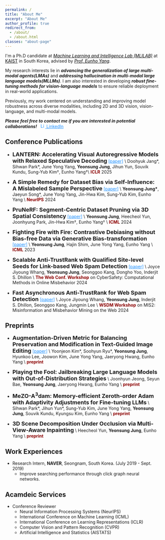 ```yaml
---
permalink: /
title: "About Me"
excerpt: "About Me"
author_profile: true
redirect_from:
  - /about/
  - /about.html
classes: "about-page"
---
```


I'm a Ph.D candidate at <a href="https://mli.kaist.ac.kr/" target="_blank" style="color: black; font-style: italic;">Machine Learning and Intelligence Lab (MLILAB)</a> at <a href="
https://www.kaist.ac.kr/en/" target="_blank" style="color: black;">KAIST</a> in South Korea, advised by <a href="https://mli.kaist.ac.kr/people/" target="_blank" style="color: black; font-style: italic;">Prof. Eunho Yang</a>.

My research interests lie in ***advancing the generalization of large multi-modal agents(LMAs)*** and ***addressing hallucination in multi-modal large language models(MLLMs)***. I am also interested in developing ***robust fine-tuning methods for vision-language models*** to ensure reliable deployment in real-world applications.

Previously, my work centered on understanding and improving model robustness across diverse modalities, including 2D and 3D vision, vision-language, and multi-modal models. 

<!---
My interests include, but are not limited to, ***understanding and enhancing model robustness*** across diverse modalities such as 2D & 3D vision, vision-language, and multi-modal models. 

Recently, my research has focused on ***robust learning/fine-tuning methods for large vision-language and multi-modal autoregressive models***, aimed at improving adaptability and resilience to diverse data distributions and task variations, thereby enhancing performance consistency in complex, real-world scenarios. 
-->

***Please feel free to contact me if you are interested in potential collaborations!*** &nbsp; <a href="https://www.linkedin.com/in/yeonsung-jung-a50015213/" target="_blank" style="color: #1E90FF">
    <img src="https://cdn-icons-png.flaticon.com/512/174/174857.png" alt="LinkedIn" width="15" height="15"> LinkedIn </a>



<!---
My research interest falls into enhancing the understanding of unstructured/video data modalities through the guidance of large language models. With these goals in mind, my recent focus has been on linking diverse modalities into the core of large language model **through the lens of graph-structured knowledge**, *e.g.* object graphs (3D vision), knowledge graphs (natural language), and scene graphs (video). In this endeavor, I work on building algorithms that leverage relational information of data therein, **revisiting real-world problems within a graph-based framework to provide a structured understanding of complex data modalities** in large language models.
- Multimodal Large language models: Generation and Comprehension
- Compositional Generalization (Object-centric Learning)
- Graph-driven Modal Understanding
-->


<!---**Learning on 3D Vision**\\
My primary research interest in 3D vision falls into two branches following: 1) **Cross-modal 3D understanding**. It aims to harness the power of auxiliary data modalities for an in-depth comprehension of complex 3D data. Currently, I'm working on open-vocabulary 3D scene segmentation with object-relational graphs leveraging recent language foundation models' capabilities. 2) **Sim-to-real adaptation for 3D data**. My recent research efforts have been dedicated to narrowing the domain gap between synthetic and real-world 3D data. Ranging from developing adaptation strategies to curating 3D photorealistic datasets, my recent objective is to facilitate successful sim-to-real transfer across a broad range of 3D vision tasks.
-->
## Conference Publications
- **<font size="4">LANTERN: Accelerating Visual Autoregressive Models with Relaxed Speculative Decoding</font>** <a href="https://arxiv.org/abs/2410.03355" target="_blank" style="color: #1E90FF">[paper]</a> \\
Doohyuk Jang\*, Sihwan Park\*, June Yong Yang, **Yeonsung Jung**, Jihun Yun, Souvik Kundu, Sung-Yub Kim†, Eunho Yang†\\
<span style="color:darkred">**ICLR**</span> 2025

- **<font size="4">A Simple Remedy for Dataset Bias via Self-Influence: A Mislabeled Sample Perspective</font>** <a href="https://arxiv.org/abs/2411.00360" target="_blank" style="color: #1E90FF">[paper]</a> \\
**Yeonsung Jung\***, Jaeyun Song\*, June Yong Yang, Jin-Hwa Kim, Sung-Yub Kim, Eunho Yang \\
<span style="color:darkred">**NeurIPS**</span> 2024

- **<font size="4">PruNeRF: Segment-Centric Dataset Pruning via 3D Spatial Consistency</font>** <a href="https://proceedings.mlr.press/v235/jung24b.html" target="_blank" style="color: #1E90FF">[paper]</a> \\
**Yeonsung Jung**, Heecheol Yun, Joonhyung Park, Jin-Hwa Kim†, Eunho Yang† \\
<span style="color:darkred">**ICML**</span> 2024

- **<font size="4">Fighting Fire with Fire: Contrastive Debiasing without Bias-free Data via Generative Bias-transformation</font>** <a href="https://proceedings.mlr.press/v202/jung23b.html" target="_blank" style="color: #1E90FF">[paper]</a> \\
**Yeonsung Jung**, Hajin Shim, June Yong Yang, Eunho Yang \\
<span style="color:darkred">**ICML**</span> 2023

- **<font size="4">Scalable Anti-TrustRank with Qualified Site-level Seeds for Link-based Web Spam Detection</font>** <a href="https://dl.acm.org/doi/pdf/10.1145/3366424.3385773" target="_blank" style="color: #1E90FF">[paper]</a> \\
Joyce Jiyoung Whang, **Yeonsung Jung**, Seonggoo Kang, Dongho Yoo, Inderjit S. Dhillon \\
<span style="color:darkred">**The Web Conf. Workshop**</span> on CyberSafety: Computational Methods in Online Misbehavior 2024

- **<font size="4">Fast Asynchronous Anti-TrustRank for Web Spam Detection</font>** <a href="https://proceedings.mlr.press/v202/jung23b/jung23b.pdf" target="_blank" style="color: #1E90FF">[paper]</a> \\
Joyce Jiyoung Whang, **Yeonsung Jung**, Inderjit S. Dhillon, Seonggoo Kang, Jungmin Lee \\
<span style="color:darkred">**WSDM Workshop**</span> on MIS2: Misinformation and Misbehavior Mining on the Web 2024

## Preprints
- **<font size="4">Augmentation-Driven Metric for Balancing Preservation and Modification in Text-Guided Image Editing</font>** <a href="https://arxiv.org/abs/2410.11374" target="_blank" style="color: #1E90FF">[paper]</a> \\
Yoonjeon Kim\*, Soohyun Ryu\*, **Yeonsung Jung**, Hyunkoo Lee, Joowon Kim, June Yong Yang, Jaeryong Hwang, Eunho Yang \\
<span style="color:darkred">**preprint**</span>

- **<font size="4">Playing the Fool: Jailbreaking Large Language Models with Out-of-Distribution Strategies</font>** \\
Joonhyun Jeong, Seyun Bae, **Yeonsung Jung**, Jaeryong Hwang, Eunho Yang \\
<span style="color:darkred">**preprint**</span>

- **<font size="4">	MeZO-A<sup>3</sup>dam: Memory-efficient Zeroth-order Adam with Adaptivity Adjustments for Fine-tuning LLMs</font>** \\
Sihwan Park\*, Jihun Yun\*, Sung-Yub Kim, June Yong Yang, **Yeonsung Jung**, Souvik Kundu, Kyungsu Kim, Eunho Yang \\
<span style="color:darkred">**preprint**</span>

- **<font size="4">3D Scene Decomposition Under Occlusion via Multi-View-Aware Inpainting</font>** \\
Heecheol Yun, **Yeonsung Jung**, Eunho Yang \\
<span style="color:darkred">**preprint**</span>

## Work Experiences
- Research Intern, **NAVER**, Seongnam, South Korea. (July 2019 - Sept. 2019)
  - Improve searching performance through click graph neural networks.

<!---
## Projects
- Sub-task generation based point/regional Out-Of-Distribution detection, **Samsung Electronics**, <font size="3">Sep. 2020 - Sep. 2025</font>
- Predicting graph properties with few labels using Graph Neural Networks, **Samsung Electronics**, <font size="3">Sep. 2020 - Sep. 2025</font>
- Machine learning model for the prediction of Hypoxaemia during Endoscopic Retrograde Cholangiopancreatography, **Yonsei Severance Hospital**, <font size="3">Mar. 2020 - Jun. 2020</font>
    - Published in [Yonsei Medical Journal](https://ymj.kr/DOIx.php?id=10.3349/ymj.2022.0381)
-->

## Acamdeic Services
- Conference Reviewer
    - Neural Information Processing Systems (NeurIPS)
    - International Conference on Machine Learning (ICML)
    - International Conference on Learning Representations (ICLR)
    - Computer Vision and Pattern Recognition (CVPR)
    - Artificial Intelligence and Statistics (AISTATS)
    
<!---
  - Computer Vision and Pattern Recognition (CVPR)
  - AAAI Conference on Artificial Intelligence (AAAI)
  - International Conference on Acoustics, Speech, and Signal Processing (ICASSP)
  - Learning on Graphs (LoG)
- Journal Reviewer
  - Transactions on Neural Networks and Learning Systems (TNNLS)
-->

